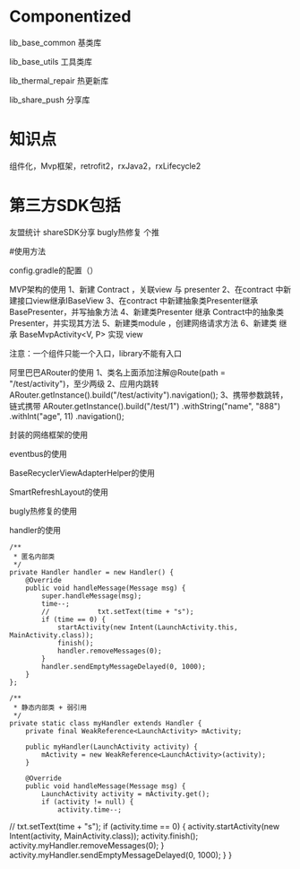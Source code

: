 # Componentized

lib_base_common  基类库

lib_base_utils  工具类库

lib_thermal_repair 热更新库

lib_share_push 分享库

# 知识点
组件化，Mvp框架，retrofit2，rxJava2，rxLifecycle2
# 第三方SDK包括
友盟统计
shareSDK分享
bugly热修复
个推

#使用方法

config.gradle的配置（）

MVP架构的使用
1、新建 Contract ，关联view 与 presenter
2、在contract 中新建接口view继承IBaseView
3、在contract 中新建抽象类Presenter继承BasePresenter，并写抽象方法
4、新建类Presenter 继承 Contract中的抽象类Presenter，并实现其方法
5、新建类module ，创建网络请求方法
6、新建类 继承 BaseMvpActivity<V, P> 实现 view

注意：一个组件只能一个入口，library不能有入口

阿里巴巴ARouter的使用
1、类名上面添加注解@Route(path = "/test/activity")，至少两级
2、应用内跳转ARouter.getInstance().build("/test/activity").navigation();
3、携带参数跳转，链式携带
                ARouter.getInstance().build("/test/1")
                                .withString("name", "888")
                                        .withInt("age", 11)
                            .navigation();

封装的网络框架的使用

eventbus的使用

BaseRecyclerViewAdapterHelper的使用

SmartRefreshLayout的使用

bugly热修复的使用

handler的使用

    /**
     * 匿名内部类
     */
    private Handler handler = new Handler() {
        @Override
        public void handleMessage(Message msg) {
            super.handleMessage(msg);
            time--;
            //            txt.setText(time + "s");
            if (time == 0) {
                startActivity(new Intent(LaunchActivity.this, MainActivity.class));
                finish();
                handler.removeMessages(0);
            }
            handler.sendEmptyMessageDelayed(0, 1000);
        }
    };

    /**
     * 静态内部类 + 弱引用
     */
    private static class myHandler extends Handler {
        private final WeakReference<LaunchActivity> mActivity;

        public myHandler(LaunchActivity activity) {
            mActivity = new WeakReference<LaunchActivity>(activity);
        }

        @Override
        public void handleMessage(Message msg) {
            LaunchActivity activity = mActivity.get();
            if (activity != null) {
                activity.time--;
//            txt.setText(time + "s");
                if (activity.time == 0) {
                    activity.startActivity(new Intent(activity, MainActivity.class));
                    activity.finish();
                    activity.myHandler.removeMessages(0);
                }
                activity.myHandler.sendEmptyMessageDelayed(0, 1000);
            }
        }

